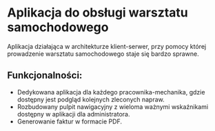# Aplikacja do obsługi warsztatu samochodowego
Aplikacja działająca w architekturze klient-serwer, przy pomocy której prowadzenie warsztatu samochodowego staje się bardzo sprawne.
## Funkcjonalności:
* Dedykowana aplikacja dla każdego pracownika-mechanika, gdzie dostępny jest podgląd kolejnych zleconych napraw.
* Rozbudowany pulpit nawigacyjny z wieloma ważnymi wskaźnikami dostępny w aplikacji dla administratora.
* Generowanie faktur w formacie PDF.
